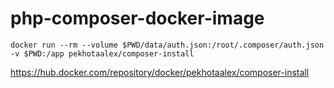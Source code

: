 # php-composer-docker-image

```shell script
docker run --rm --volume $PWD/data/auth.json:/root/.composer/auth.json -v $PWD:/app pekhotaalex/composer-install
```

https://hub.docker.com/repository/docker/pekhotaalex/composer-install
